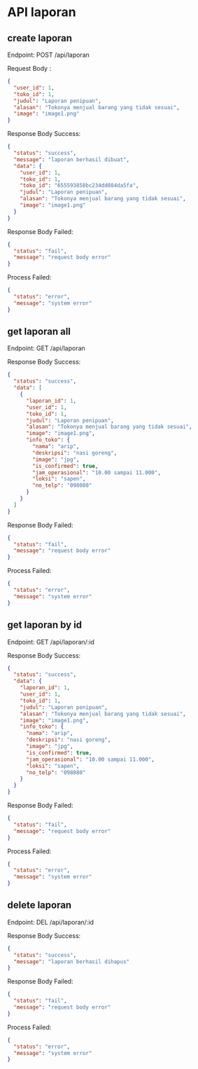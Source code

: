 # API laporan

## create laporan

Endpoint: POST /api/laporan

Request Body :

```json
{
  "user_id": 1,
  "toko_id": 1,
  "judul": "Laporan penipuan",
  "alasan": "Tokonya menjual barang yang tidak sesuai",
  "image": "image1.png"
}
```

Response Body Success:

```json
{
  "status": "success",
  "message": "laporan berhasil dibuat",
  "data": {
    "user_id": 1,
    "toko_id": 1,
    "toko_id": "655593858bc234dd084da5fa",
    "judul": "Laporan penipuan",
    "alasan": "Tokonya menjual barang yang tidak sesuai",
    "image": "image1.png"
  }
}
```

Response Body Failed:

```json
{
  "status": "fail",
  "message": "request body error"
}
```

Process Failed:

```json
{
  "status": "error",
  "message": "system error"
}
```

## get laporan all

Endpoint: GET /api/laporan

Response Body Success:

```json
{
  "status": "success",
  "data": [
    {
      "laporan_id": 1,
      "user_id": 1,
      "toko_id": 1,
      "judul": "Laporan penipuan",
      "alasan": "Tokonya menjual barang yang tidak sesuai",
      "image": "image1.png",
      "info_toko": {
        "nama": "arip",
        "deskripsi": "nasi goreng",
        "image": "jpg",
        "is_confirmed": true,
        "jam_operasional": "10.00 sampai 11.000",
        "loksi": "sapen",
        "no_telp": "098080"
      }
    }
  ]
}
```

Response Body Failed:

```json
{
  "status": "fail",
  "message": "request body error"
}
```

Process Failed:

```json
{
  "status": "error",
  "message": "system error"
}
```

## get laporan by id

Endpoint: GET /api/laporan/:id

Response Body Success:

```json
{
  "status": "success",
  "data": {
    "laporan_id": 1,
    "user_id": 1,
    "toko_id": 1,
    "judul": "Laporan penipuan",
    "alasan": "Tokonya menjual barang yang tidak sesuai",
    "image": "image1.png",
    "info_toko": {
      "nama": "arip",
      "deskripsi": "nasi goreng",
      "image": "jpg",
      "is_confirmed": true,
      "jam_operasional": "10.00 sampai 11.000",
      "loksi": "sapen",
      "no_telp": "098080"
    }
  }
}
```

Response Body Failed:

```json
{
  "status": "fail",
  "message": "request body error"
}
```

Process Failed:

```json
{
  "status": "error",
  "message": "system error"
}
```

## delete laporan

Endpoint: DEL /api/laporan/:id

Response Body Success:

```json
{
  "status": "success",
  "message": "laporan berhasil dihapus"
}
```

Response Body Failed:

```json
{
  "status": "fail",
  "message": "request body error"
}
```

Process Failed:

```json
{
  "status": "error",
  "message": "system error"
}
```
